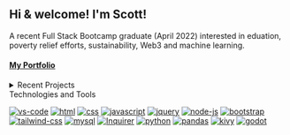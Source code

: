 Hi & welcome! I'm Scott! 
-

A recent Full Stack Bootcamp graduate (April 2022) interested in eduation, poverty relief efforts, sustainability, Web3 and machine learning.

<!-- I believe in raising the floor by supporting the growth of those around. A behavioral cusp is a set of behaviors that opens the door to a whole host of new opportunities (reinforcers), such as learning to read lets the learner access new worlds or the vast accumulated knowledge of the human condition. In simple terms, it's giving a fish feeds for a day, teaching to fish feeds for a lifetime.  -->

#### [My Portfolio](https://scottrohrig.github.io/portfolio/)

<details>
  
  <summary>Recent Projects</summary>

- [Happy Harvesters](https://happy-harvesters.herokuapp.com) | [repo](https://github.com/scottrohrig/apple-orchard-games/) | A MERN-Stack progressive web application using Apollo with GraphQL
  
- [tella](https://tella.herokuapp.com) | [repo](https://github.com/scottrohrig/messaging-app/) | A full-stack messaging app built with Node.js, Sequelize, & MySQL
  
-  [Readme Generator](https://github.com/scottrohrig/readme-gen) | A Node.js CLI to create a project README.md file
  
-  [got hops! a brewery search dashboard](https://scottrohrig.github.io/got-hops/) | [repo](https://github.com/scottrohrig/got-hops/)
  
-  [One-Hand Solitaire](https://github.com/scottrohrig/one-hand-solitaire/) | A Godot project aimed at utilizing the Control Nodes (UI)
  
-  [Speed Cards Simple Quiz](https://scottrohrig.github.io/speed-cards/) | [repo](https://github.com/scottrohrig/weather-dashboard/)
  
</details

## Technologies and Tools  

[![vs-code](https://img.shields.io/badge/Editor-VS%20code-red?style=flat&logo=visual-studio-code&logoColor=white&color=white&labelColor=00a2ff&logoWidth=30)](https://code.visualstudio.com/)
[![html](https://img.shields.io/badge/-HTML5-E34F26?logo=html5&logoColor=white&logoWidth=30)](https://developer.mozilla.org/en-US/docs/Learn/Getting_started_with_the_web/HTML_basics)
[![css](https://img.shields.io/badge/-CSS3-1572B6?logo=css3&logoColor=white&logoWidth=30)](https://developer.mozilla.org/en-US/docs/Web/CSS)
[![javascript](https://img.shields.io/badge/-JavaScript-F7DF1E?logo=javascript&logoColor=white&logoWidth=30)](https://developer.mozilla.org/en-US/docs/Web/JavaScript)
[![jquery](https://img.shields.io/badge/-jQuery-0769AD?logo=jquery&logoColor=white&logoWidth=30)](https://www.npmjs.com/package/jquery)
[![node-js](https://img.shields.io/badge/-Node.js-3c873a?logo=node.js&logoColor=white&logoWidth=30)](https://nodejs.org/en/)
[![bootstrap](https://img.shields.io/badge/-Bootstrap-7952B3?logo=bootstrap&logoColor=white&logoWidth=30)](https://getbootstrap.com/)
[![tailwind-css](https://img.shields.io/badge/-Tailwind%20CSS-06B6D4?logo=tailwind-css&logoColor=white&logoWidth=30)](https://tailwindcss.com/docs/installation)
[![mysql](https://img.shields.io/badge/-MySQL-4479A1?logo=mysql&logoColor=white&logoWidth=30)](https://www.mysql.com/)
[![Inquirer](https://img.shields.io/badge/-Inquirer-black?&logo=javascript&logoColor=black&logoWidth=30)](https://www.npmjs.com/package/inquirer) 
[![python](https://img.shields.io/badge/-Python-3776AB?&logo=python&logoColor=white&logoWidth=30)](https://www.python.org/)
[![pandas](https://img.shields.io/badge/-Pandas-130654?&logo=pandas&logoColor=white&logoWidth=30)](https://pandas.pydata.org/)
[![kivy](https://img.shields.io/badge/-Kivy-130654?&logo=kivy&logoColor=white&logoWidth=30)](https://kivy.org/)
[![godot](https://img.shields.io/badge/-Godot-478CBF?&logo=godot-engine&logoColor=white&logoWidth=30)](https://godotengine.org/)

<!--
**scottrohrig/scottrohrig** is a ✨ _special_ ✨ repository because its `README.md` (this file) appears on your GitHub profile.

Here are some ideas to get you started:

- 🔭 I’m currently working on ...
- 🌱 I’m currently learning ...
- 👯 I’m looking to collaborate on ...
- 🤔 I’m looking for help with ...
- 💬 Ask me about ...
- 📫 How to reach me: ...
- 😄 Pronouns: ...
- ⚡ Fun fact: ...
-->
